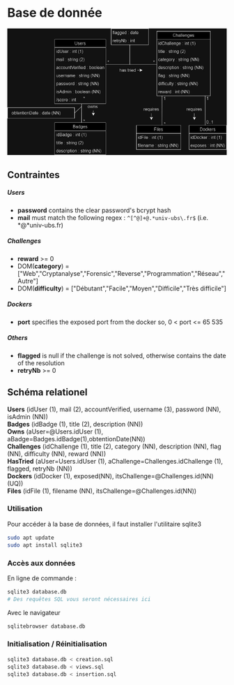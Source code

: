 # Base de donnée

![Diagramme UML](./defiut.jpg "Diagramme UML")

## Contraintes

##### Users

- **password** contains the clear password's bcrypt hash
- **mail** must match the following regex : `^[^@]+@.*univ-ubs\.fr$` (i.e. *@*univ-ubs.fr)

##### Challenges

- **reward** >= 0
- DOM(**category**) = ["Web","Cryptanalyse","Forensic","Reverse","Programmation","Réseau","Autre"]
- DOM(**difficulty**) = ["Débutant","Facile","Moyen","Difficile","Très difficile"]

##### Dockers

- **port** specifies the exposed port from the docker so, 0 < port <= 65 535

##### Others

- **flagged** is null if the challenge is not solved, otherwise contains the date of the resolution
- **retryNb** >= 0

## Schéma relationel

**Users** (idUser (1), mail (2), accountVerified, username (3), password (NN), isAdmin (NN))  
**Badges** (idBadge (1), title (2), description (NN))  
**Owns** (aUser=@Users.idUser (1), aBadge=Badges.idBadge(1),obtentionDate(NN))  
**Challenges** (idChallenge (1), title (2), category (NN), description (NN), flag (NN), difficulty (NN), reward (NN))  
**HasTried** (aUser=Users.idUser (1), aChallenge=Challenges.idChallenge (1), flagged, retryNb (NN))  
**Dockers** (idDocker (1), exposed(NN), itsChallenge=@Challenges.id(NN)(UQ))  
**Files** (idFile (1),  filename (NN), itsChallenge=@Challenges.id(NN))  

### Utilisation
Pour accéder à la base de données, il faut installer l'utilitaire sqlite3
```bash
sudo apt update
sudo apt install sqlite3
```

### Accès aux données
En ligne de commande : 
```bash
sqlite3 database.db 
# Des requêtes SQL vous seront nécessaires ici
```
Avec le navigateur
```bash
sqlitebrowser database.db 
```

### Initialisation / Réinitialisation
```bash
sqlite3 database.db < creation.sql 
sqlite3 database.db < views.sql 
sqlite3 database.db < insertion.sql 
```

